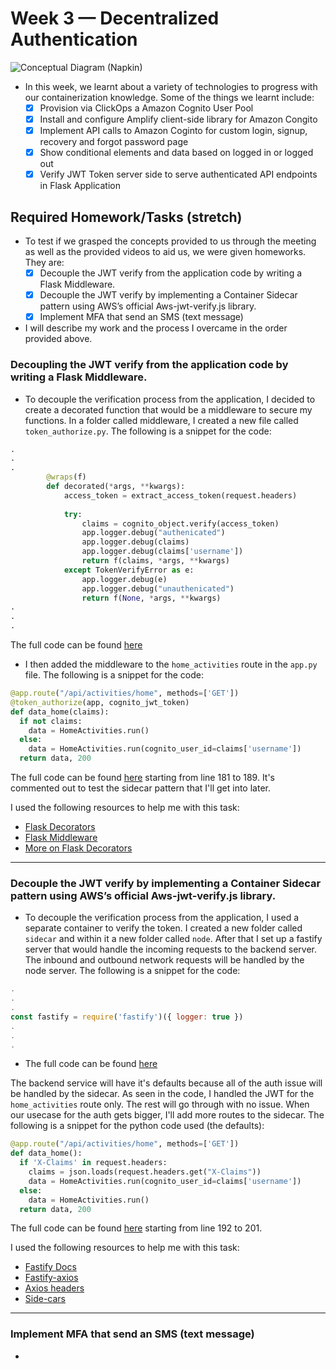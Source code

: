 # Week 3 — Decentralized Authentication
![Conceptual Diagram (Napkin)](assets/AWS-Bootcamp_Banner.jpg)
- In this week, we learnt about a variety of technologies to progress with our containerization knowledge. Some of the things we learnt include: 
    - [X] Provision via ClickOps a Amazon Cognito User Pool
    - [X] Install and configure Amplify client-side library for Amazon Congito
    - [X] Implement API calls to Amazon Coginto for custom login, signup, recovery and forgot password page
    - [X] Show conditional elements and data based on logged in or logged out
    - [X] Verify JWT Token server side to serve authenticated API endpoints in Flask Application

## Required Homework/Tasks (stretch)
- To test if we grasped the concepts provided to us through the meeting as well as the provided videos to aid us, we were given homeworks. They are:
    - [X] Decouple the JWT verify from the application code by writing a  Flask Middleware.
    - [X] Decouple the JWT verify by implementing a Container Sidecar pattern using AWS’s official Aws-jwt-verify.js library.
    - [X] Implement MFA that send an SMS (text message)

- I will describe my work and the process I overcame in the order provided above.

### Decoupling the JWT verify from the application code by writing a Flask Middleware.
- To decouple the verification process from the application, I decided to create a decorated function that would be a middleware to secure my functions. In a folder called middleware, I created a new file called `token_authorize.py`. The following is a snippet for the code:
```python
.
.
.
        @wraps(f)
        def decorated(*args, **kwargs):
            access_token = extract_access_token(request.headers)
        
            try:
                claims = cognito_object.verify(access_token)
                app.logger.debug("authenicated")
                app.logger.debug(claims)
                app.logger.debug(claims['username'])
                return f(claims, *args, **kwargs)
            except TokenVerifyError as e:
                app.logger.debug(e)
                app.logger.debug("unauthenicated")
                return f(None, *args, **kwargs)
.
.
.
```
The full code can be found [here](https://github.com/MannyNe/AWS-bootcamp/blob/week-3/backend-flask/middleware/token_authorize.py)

- I then added the middleware to the `home_activities` route in the `app.py` file. The following is a snippet for the code:
```python
@app.route("/api/activities/home", methods=['GET'])
@token_authorize(app, cognito_jwt_token)
def data_home(claims):
  if not claims:
    data = HomeActivities.run()
  else:
    data = HomeActivities.run(cognito_user_id=claims['username'])
  return data, 200
```
The full code can be found [here](https://github.com/MannyNe/AWS-bootcamp/blob/week-3/backend-flask/app.py) starting from line 181 to 189. It's commented out to test the sidecar pattern that I'll get into later.

I used the following resources to help me with this task:
- [Flask Decorators](https://flask.palletsprojects.com/en/1.1.x/patterns/viewdecorators/)
- [Flask Middleware](https://flask.palletsprojects.com/en/1.1.x/patterns/viewdecorators/#decorating-views)
- [More on Flask Decorators](https://blog.miguelgrinberg.com/post/the-ultimate-guide-to-python-decorators-part-iii-decorators-with-arguments#:~:text=The%20decorator%20arguments%20are%20accessible,within%20wrapped()%20if%20necessary.)

----------------------
### Decouple the JWT verify by implementing a Container Sidecar pattern using AWS’s official Aws-jwt-verify.js library.
- To decouple the verification process from the application, I used a separate container to verify the token. I created a new folder called `sidecar` and within it a new folder called `node`. After that I set up a fastify server that would handle the incoming requests to the backend server. The inbound and outbound network requests will be handled by the node server. The following is a snippet for the code:
```javascript
.
.
.
const fastify = require('fastify')({ logger: true })
.
.
.
```
- The full code can be found [here](https://github.com/MannyNe/AWS-bootcamp/blob/week-3/backend-flask/app.py)

The backend service will have it's defaults because all of the auth issue will be handled by the sidecar. As seen in the code, I handled the JWT for the `home_activities` route only. The rest will go through with no issue. When our usecase for the auth gets bigger, I'll add more routes to the sidecar. The following is a snippet for the python code used (the defaults):
```python
@app.route("/api/activities/home", methods=['GET'])
def data_home():
  if 'X-Claims' in request.headers:
    claims = json.loads(request.headers.get("X-Claims"))
    data = HomeActivities.run(cognito_user_id=claims['username'])
  else:
    data = HomeActivities.run()
  return data, 200
```
The full code can be found [here](https://github.com/MannyNe/AWS-bootcamp/blob/week-3/backend-flask/app.py) starting from line 192 to 201.

I used the following resources to help me with this task:
- [Fastify Docs](https://www.fastify.io/docs/latest/)
- [Fastify-axios](https://www.npmjs.com/package/fastify-axios)
- [Axios headers](https://blog.logrocket.com/using-axios-set-request-headers/)
- [Side-cars](https://medium.com/bb-tutorials-and-thoughts/kubernetes-learn-sidecar-container-pattern-6d8c21f873d)

------------------------

### Implement MFA that send an SMS (text message)
- 
